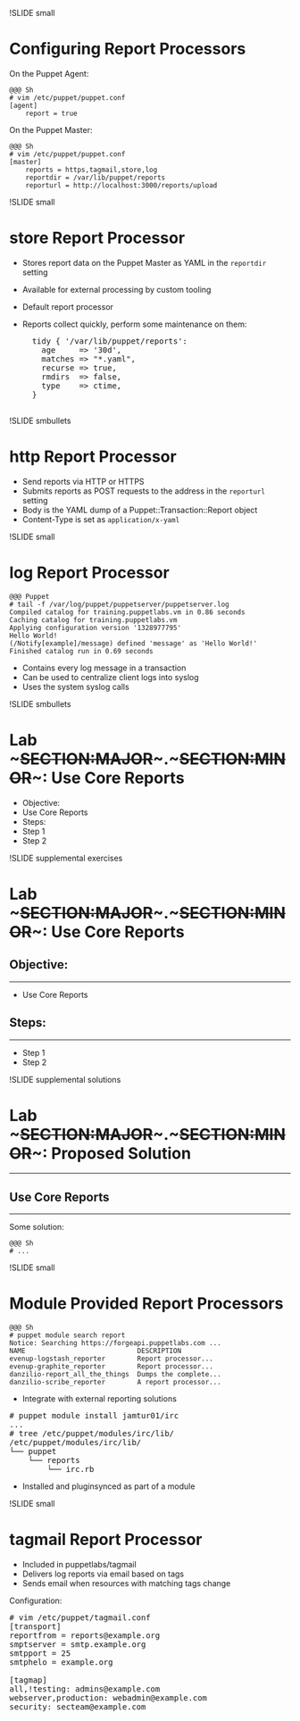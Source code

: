 !SLIDE small
# Configuring Report Processors

On the Puppet Agent:

    @@@ Sh
    # vim /etc/puppet/puppet.conf
    [agent]
        report = true

On the Puppet Master:

    @@@ Sh
    # vim /etc/puppet/puppet.conf
    [master]
        reports = https,tagmail,store,log
        reportdir = /var/lib/puppet/reports
        reporturl = http://localhost:3000/reports/upload


!SLIDE small
# store Report Processor

* Stores report data on the Puppet Master as YAML in the `reportdir` setting
* Available for external processing by custom tooling
* Default report processor
* Reports collect quickly, perform some maintenance on them:

    <pre>
    tidy { '/var/lib/puppet/reports':
      age     => '30d',
      matches => "*.yaml",
      recurse => true,
      rmdirs  => false,
      type    => ctime,
    }
    </pre>


!SLIDE smbullets
# http Report Processor

* Send reports via HTTP or HTTPS
* Submits reports as POST requests to the address in the `reporturl` setting
* Body is the YAML dump of a Puppet::Transaction::Report object
* Content-Type is set as `application/x-yaml`


!SLIDE small
# log Report Processor

    @@@ Puppet
    # tail -f /var/log/puppet/puppetserver/puppetserver.log
    Compiled catalog for training.puppetlabs.vm in 0.86 seconds
    Caching catalog for training.puppetlabs.vm
    Applying configuration version '1328977795'
    Hello World!
    (/Notify[example]/message) defined 'message' as 'Hello World!'
    Finished catalog run in 0.69 seconds

* Contains every log message in a transaction
* Can be used to centralize client logs into syslog
* Uses the system syslog calls


!SLIDE smbullets 
# Lab ~~~SECTION:MAJOR~~~.~~~SECTION:MINOR~~~: Use Core Reports

* Objective:
 * Use Core Reports
* Steps:
 * Step 1
 * Step 2


!SLIDE supplemental exercises
# Lab ~~~SECTION:MAJOR~~~.~~~SECTION:MINOR~~~: Use Core Reports

## Objective:

****

* Use Core Reports

## Steps:

****

* Step 1
* Step 2


!SLIDE supplemental solutions
# Lab ~~~SECTION:MAJOR~~~.~~~SECTION:MINOR~~~: Proposed Solution

****

## Use Core Reports

****

Some solution:

    @@@ Sh
    # ...


!SLIDE small
# Module Provided Report Processors

    @@@ Sh
    # puppet module search report
    Notice: Searching https://forgeapi.puppetlabs.com ...
    NAME                            DESCRIPTION
    evenup-logstash_reporter        Report processor...
    evenup-graphite_reporter        Report processor...
    danzilio-report_all_the_things  Dumps the complete...
    danzilio-scribe_reporter        A report processor...

* Integrate with external reporting solutions

<pre>
# puppet module install jamtur01/irc
...
# tree /etc/puppet/modules/irc/lib/
/etc/puppet/modules/irc/lib/
└── puppet
    └── reports
        └── irc.rb
</pre>

* Installed and pluginsynced as part of a module


!SLIDE small
# tagmail Report Processor

* Included in puppetlabs/tagmail
* Delivers log reports via email based on tags
* Sends email when resources with matching tags change

Configuration:

<pre>
# vim /etc/puppet/tagmail.conf
[transport]
reportfrom = reports@example.org
smptserver = smtp.example.org
smtpport = 25
smtphelo = example.org

[tagmap]
all,!testing: admins@example.com
webserver,production: webadmin@example.com
security: secteam@example.com
</pre>
